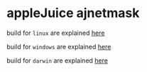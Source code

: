 # appleJuice ajnetmask

build for `linux` are explained [here](./linux/readme.md)

build for `windows` are explained [here](./windows/readme.md)

build for `darwin` are explained [here](./darwin/readme.md)
